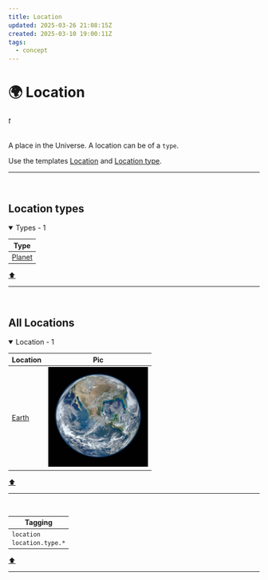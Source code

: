 ```yaml
---
title: Location
updated: 2025-03-26 21:08:15Z
created: 2025-03-10 19:00:11Z
tags:
  - concept
---
```


# :earth_africa: Location
###### t
A place in the Universe. A location can be of a `type`.

Use the templates [Location](../Templates/Location%20-TEMPLATE-.md) and [Location type](../Templates/Location%20type%20-TEMPLATE-.md).
***
<br>



## Location types
<!-- note-overview-plugin
search: tag:location.type
fields: title
alias: title AS Type
sort: title ASC
details:
  open: true
  summary: Types - {{count}}
-->
<details  open>
<summary>Types - 1</summary>

| Type |
| --- |
|[Planet](../1.Mind/Planet.md)|
</details>
<!--endoverview-->

[⬆️](#t)
***
<br>


  
## All Locations
<!-- note-overview-plugin
search: tag:location
fields: title, image
alias: title AS Location, image AS Pic
sort: title ASC
details:
  open: true
  summary: Location - {{count}}
-->
<details  open>
<summary>Location - 1</summary>

| Location | Pic |
| --- | --- |
|[Earth](../1.Mind/Earth.md)|<img src='../_resources/earth_small.png' width='200' height='200'>|
</details>
<!--endoverview-->

[⬆️](#t)
***
<br>



| Tagging |
|-|
| `location`<br>`location.type.*` |
[⬆️](#t)
***
<br>